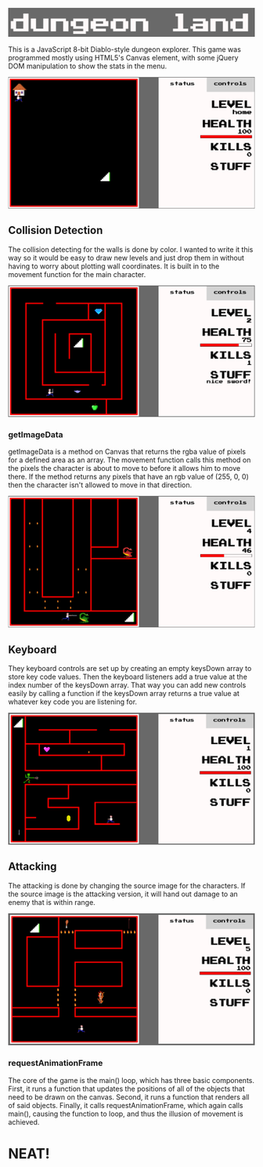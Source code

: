 ![dl logo](images/screenshots/DL-Logo.png)

This is a JavaScript 8-bit Diablo-style dungeon explorer.  This game was programmed mostly using HTML5's Canvas element, with some jQuery DOM manipulation to show the stats in the menu.

![screenshot1](images/screenshots/DL-SS01.png)

## Collision Detection
The collision detecting for the walls is done by color.  I wanted to write it this way so it would be easy to draw new levels and just drop them in without having to worry about plotting wall coordinates.  It is built in to the movement function for the main character.  

![screenshot2](images/screenshots/DL-SS02.png)

### getImageData
getImageData is a method on Canvas that returns the rgba value of pixels for a defined area as an array.  The movement function calls this method on the pixels the character is about to move to before it allows him to move there.  If the method returns any pixels that have an rgb value of (255, 0, 0) then the character isn't allowed to move in that direction.

![screenshot3](images/screenshots/DL-SS03.png)

## Keyboard

They keyboard controls are set up by creating an empty keysDown array to store key code values.  Then the keyboard listeners add a true value at the index number of the keysDown array.  That way you can add new controls easily by calling a function if the keysDown array returns a true value at whatever key code you are listening for.

![screenshot4](images/screenshots/DL-SS04.png)


## Attacking
The attacking is done by changing the source image for the characters.  If the source image is the attacking version, it will hand out damage to an enemy that is within range.

![screenshot5](images/screenshots/DL-SS05.png)

### requestAnimationFrame
The core of the game is the main()  loop, which has three basic components.  First, it runs a function that updates the positions of all of the objects that need to be drawn on the canvas.  Second, it runs a function that renders all of said objects.  Finally, it calls requestAnimationFrame, which again calls main(), causing the function to loop, and thus the illusion of movement is achieved.  

# NEAT!
